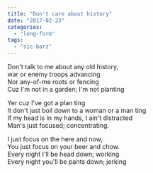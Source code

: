 ```yaml
---
title: "Don't care about history"
date: "2017-02-23"
categories: 
  - "long-form"
tags: 
  - "sic-barz"
---
```


Don't talk to me about any old history,  
war or enemy troops advancing  
Nor any-of-me roots or fencing  
Cuz I'm not in a garden; I'm not planting  

Yer cuz I've got a plan ting  
It don't just boil down to a woman or a man ting  
If my head is in my hands, I ain't distracted  
Man's just focused; concentrating.  

I just focus on the here and now,  
You just focus on your beer and chow.  
Every night I'll be head down; working  
Every night you'll be pants down; jerking  
